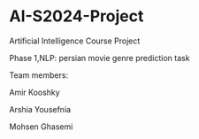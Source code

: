 # AI-S2024-Project
Artificial Intelligence Course Project

Phase 1,NLP: persian movie genre prediction task

Team members:

Amir Kooshky

Arshia Yousefnia

Mohsen Ghasemi
